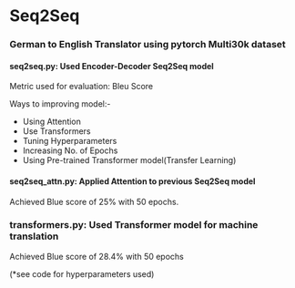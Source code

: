 # Seq2Seq 
### German to English Translator using pytorch Multi30k dataset

#### seq2seq.py: Used Encoder-Decoder Seq2Seq model
Metric used for evaluation: Bleu Score

Ways to improving model:-
- Using Attention  
- Use Transformers 
- Tuning Hyperparameters
- Increasing No. of Epochs
- Using Pre-trained Transformer model(Transfer Learning)

#### seq2seq_attn.py: Applied Attention to previous Seq2Seq model
Achieved Blue score of 25% with 50 epochs.

### transformers.py: Used Transformer model for machine translation
Achieved Blue score of 28.4% with 50 epochs


(*see code for hyperparameters used)
